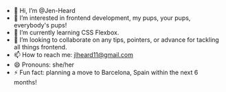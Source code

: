 - 👋 Hi, I’m @Jen-Heard
- 👀 I’m interested in frontend development, my pups, your pups, everybody's pups!
- 🌱 I’m currently learning CSS Flexbox.
- 💞️ I’m looking to collaborate on any tips, pointers, or advance for tackling all things frontend.
- 📫 How to reach me: jlheard11@gmail.com
- 😄 Pronouns: she/her
- ⚡ Fun fact: planning a move to Barcelona, Spain within the next 6 months!

<!---
Jen-Heard/Jen-Heard is a ✨ special ✨ repository because its `README.md` (this file) appears on your GitHub profile.
You can click the Preview link to take a look at your changes.
--->
